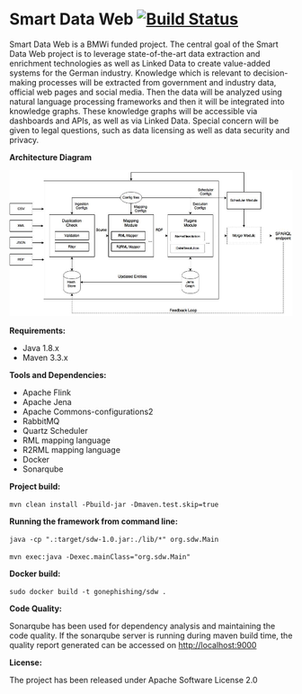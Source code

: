 # Smart Data Web [![Build Status](https://travis-ci.org/gone-phishing/SDW.svg?branch=master)](https://travis-ci.org/gone-phishing/SDW)
 
Smart Data Web is a BMWi funded project. The central goal of the Smart Data Web project is to leverage state-of-the-art data extraction and enrichment technologies as well as Linked Data to create value-added systems for the German industry. Knowledge which is relevant to decision-making processes will be extracted from government and industry data, official web pages and social media. Then the data will be analyzed using natural language processing frameworks and then it will be integrated into knowledge graphs. These knowledge graphs will be accessible via dashboards and APIs, as well as via Linked Data. Special concern will be given to legal questions, such as data licensing as well as data security and privacy.

**Architecture Diagram**

![Architecture Diagram](images/Architecture_Diagram.jpg)

**Requirements:**
 - Java 1.8.x
 - Maven 3.3.x
 
**Tools and Dependencies:**
 - Apache Flink
 - Apache Jena
 - Apache Commons-configurations2
 - RabbitMQ
 - Quartz Scheduler
 - RML mapping language
 - R2RML mapping language
 - Docker
 - Sonarqube
 
**Project build:**

`mvn clean install -Pbuild-jar -Dmaven.test.skip=true`

**Running the framework from command line:**

`java -cp ".:target/sdw-1.0.jar:./lib/*" org.sdw.Main`

`mvn exec:java -Dexec.mainClass="org.sdw.Main"`

**Docker build:** 

`sudo docker build -t gonephishing/sdw .` 

**Code Quality:**

Sonarqube has been used for dependency analysis and maintaining the code quality. If the sonarqube server is running during maven build time, the quality report generated can be accessed on [http://localhost:9000](http://localhost:9000)

**License:**

The project has been released under Apache Software License 2.0
